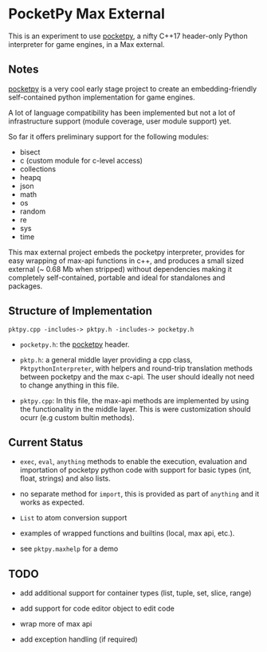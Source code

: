 # PocketPy Max External

This is an experiment to use [pocketpy](https://github.com/blueloveTH/pocketpy), a nifty C++17 header-only Python interpreter for game engines, in a Max external.

## Notes

[pocketpy](https://github.com/blueloveTH/pocketpy) is a very cool early stage project to create an embedding-friendly self-contained python implementation for game engines.

A lot of language compatibility has been implemented but not a lot of infrastructure support (module coverage, user module support) yet.

So far it offers preliminary support for the following modules:

- bisect
- c (custom module for c-level access)
- collections
- heapq
- json
- math
- os
- random
- re
- sys
- time

This max external project embeds the pocketpy interpreter, provides for easy wrapping of max-api functions in c++, and produces a small sized external (~ 0.68 Mb when stripped) without dependencies making it completely self-contained, portable and ideal for standalones and packages.

## Structure of Implementation

```text
pktpy.cpp -includes-> pktpy.h -includes-> pocketpy.h
```

- `pocketpy.h`: the [pocketpy](https://github.com/blueloveTH/pocketpy) header.

- `pktp.h`: a general middle layer providing a cpp class, `PktpythonInterpreter`, with helpers and round-trip translation methods between pocketpy and the max c-api. The user should ideally not need to change anything in this file.

- `pktpy.cpp`: In this file, the max-api methods are implemented by using the functionality in the middle layer. This is were customization should ocurr (e.g custom bultin methods).

## Current Status

- `exec`, `eval`, `anything` methods to enable the execution, evaluation and importation of pocketpy python code with support for basic types (int, float, strings) and also lists.

- no separate method for `import`, this is provided as part of `anything` and it works as expected.

- `List` to atom conversion support

- examples of wrapped functions and builtins (local, max api, etc.).

- see `pktpy.maxhelp` for a demo

## TODO

- add additional support for container types (list, tuple, set, slice, range)

- add support for code editor object to edit code

- wrap more of max api

- add exception handling (if required)
